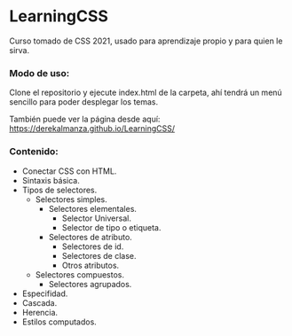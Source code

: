 # LearningCSS
Curso tomado de CSS 2021, usado para aprendizaje propio y para quien le sirva.

### Modo de uso:
Clone el repositorio y ejecute index.html de la carpeta, ahí tendrá un menú sencillo para poder desplegar los temas.

También puede ver la página desde aquí: https://derekalmanza.github.io/LearningCSS/

### Contenido:

* Conectar CSS con HTML.
* Sintaxis básica.
* Tipos de selectores.
    * Selectores simples.
        * Selectores elementales.
            * Selector Universal.
            * Selector de tipo o etiqueta.
        * Selectores de atributo.
            * Selectores de id. 
            * Selectores de clase.
            * Otros atributos.
    * Selectores compuestos.
        * Selectores agrupados.
    <!--     * Selectores combinados.
        * Pseudoclases - Pseudoelementos. -->
* Especifidad.
* Cascada.
* Herencia.
* Estilos computados.